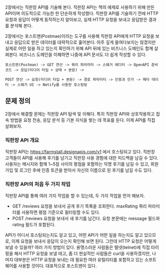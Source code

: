 2장에서는 직판장 API를 기술해 본다. 직판장 API는 책의 예제로 사용하기 위해 만든 API이며 의도적으로 가능한 한 단순하게 작성했다.
직판장 API를 기술하기 전에 HTTP 요청과 응답이 어떻게 동작하는지 알아보고, 실제 HTTP 요청을 보내고 응답받은 결과를 분석해 본다.

2장에서는 포스트맨(Postmae)이라는 도구를 사용해 직판장 API에게 HTTP 요청을 보내고 응답으로 받은 데이터를 대략적으로 훑어본다. 
아주 깊게 들여다보지는 않겠지만 실제로 어떤 일을 하고 있는지 확인하기 위해 API 뒤에 있는 비즈니스 도메인도 함께 살펴본다.
비즈니스 도메인을 이해하면 나중에 API 문서도 더 쉽게 작성할 수 있다.

```
포스트맨(Postman) -> GET 연산 -> 쿼리 파라미터 -> 스웨거 에디터 -> OpenAPI 준비 코드 -> 응답(미디어 타입 + 상태 + 본문) ->

POST 연산 -> 요청(미디어 타입 + 본문) -> 경로 파라미터 -> 인증과 인가 -> 메타 데이터 -> 스웨거 UI -> Netify를 사용한 호스팅팅
```

## **문제 정의**

2장에서 해결할 문제는 직판장 API 탐색 및 이해다.
특히 직판장 API와 상호작용하고 접속 방법을 요청 전송, 응답 분석 등 기본 지식을 쌓는 데 목표를 둔다.
이제 API를 직접 살펴보자.

### **직판장 API 개요**

직판장 API는 https://farmstall.designapis.com/v1 에서 호스팅되고 있다.
직판장 고객들이 API를 사용해 후기를 남기고 직판장 사용 경험에 대한 피드백을 남길 수 있다.
사용자는 메시지와 함께 1~5점 사이의 평점을 포함하는 익명 후기를 남길 수 있고, 회원 가입 및 로그인 후에 인증 토큰을 받아서 자신의 이름으로 된 후기를 남길 수도 있다.

### **직판장 API의 처음 두 가지 작업**

직판장 API를 통해 여러 가지 작업을 할 수 있는데, 두 가지 작업을 먼저 해보자.

* GET /reviews 요청을 보내서 공개 후기 목록을 조회한다. maxRating 쿼리 파라미터를 사용하면 평점 기준으로 필터링할 수도 있다.
* POST /reviews 요청을 보내서 새 후기를 남긴다. 요청 본문에는 message 필드와 rating 필드가 포함된다.

API가 어디서 호스팅되는지도 알고 있고, 어떤 API가 어떤 일을 하는지도 알고 있으므로, 이제 요청을 보내서 응답이 오는지 확인해 보면 된다.
그런데 HTTP 요청은 어떻게 보낼 수 있을까? 여러 가지 방법이 있다. 용맹스러운 사람들은 텔넷(telnet)에 직접 타이핑을 해서 HTTP 요청을 보낼 테고, 
좀 더 현실적인 사람들은 curl을 사용하겠지만, 나머지 대부분은 HTTP 요청을 보내는 데 필요한 여러 유틸리티를 포함하고 있는 소프트웨어를 사용할 것이다. 대표적으로 포스트맨이 있다.